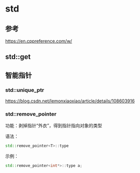 # std

## 参考

https://en.cppreference.com/w/

## std::get





## 智能指针

### std::unique_ptr

https://blog.csdn.net/lemonxiaoxiao/article/details/108603916



### std::remove_pointer

功能：剥掉指针“外衣”，得到指针指向对象的类型

语法：

```c++
std::remove_pointer<T>::type
```

示例：

```c++
std::remove_pointer<int*>::type a;
```



